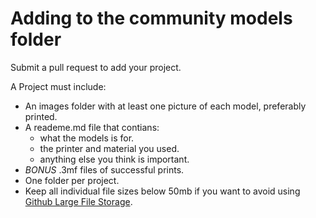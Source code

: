 
# Adding to the community models folder

Submit a pull request to add your project.

A Project must include:
- An images folder with at least one picture of each model, preferably printed. 
- A reademe.md file that contians:
    - what the models is for.
    - the printer and material you used.
    - anything else you think is important. 
- *BONUS* .3mf files of successful prints.
- One folder per project. 
- Keep all individual file sizes below 50mb if you want to avoid using [Github Large File Storage](https://docs.github.com/en/repositories/working-with-files/managing-large-files/about-git-large-file-storage). 